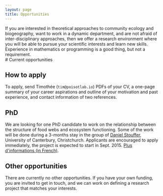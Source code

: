 ```yaml
---
layout: page
title: Opportunities
---
```


<div class="pure-u-1 copy" markdown="1"> If you are interested in theoretical
approaches to community ecology and biogeography, want to work in a dynamic
department, and are not afraid of inter-disciplinary approaches, then we
offer a research environment where you will be able to pursue your scientific
interests and learn new skills. Experience in mathematics or programming is
a good thing, but not a requirement.
</div>

<div class="pure-u-1 copy" markdown="1">
# Current opportunities

## How to apply

To apply, send Timothée (`tim@poisotlab.io`) PDFs of your CV, a one-page
summary of your career aspirations and outline of your motivation and past
experience, and contact information of two references.

## PhD

We are looking for one PhD candidate to work on the relationship between the
structure of food webs and ecosystem functioning. Some of the work will be done
during a 3-months stay in the group of [Daniel Stouffer][danb], University of
Canterbury, Christchurch. Applicants are encouraged to apply immediately, the
project is expected to start in Sept. 2015. [Plus d'informations (in
French)][info_fr].

[info_fr]: /resources/files/PHDBEF_fr.pdf
[danb]: http://www.stoufferlab.org/

## Other opportunities

There are currently no other opportunities. If you have your own funding,
you are invited to get in touch, and we can work on defining a research
project that matches your interests.

</div>
